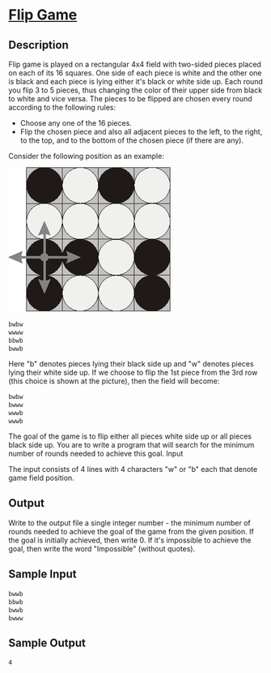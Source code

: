 # [Flip Game](http://poj.org/problem?id=1753)

## Description

Flip game is played on a rectangular 4x4 field with two-sided pieces placed on each of its 16 squares. One side of each piece is white and the other one is black and each piece is lying either it's black or white side up. Each round you flip 3 to 5 pieces, thus changing the color of their upper side from black to white and vice versa. The pieces to be flipped are chosen every round according to the following rules: 

- Choose any one of the 16 pieces. 
- Flip the chosen piece and also all adjacent pieces to the left, to the right, to the top, and to the bottom of the chosen piece (if there are any).

Consider the following position as an example: 

![1753_1.jpg](1753_1.jpg)

```
bwbw 
wwww 
bbwb 
bwwb 
```

Here "b" denotes pieces lying their black side up and "w" denotes pieces lying their white side up. If we choose to flip the 1st piece from the 3rd row (this choice is shown at the picture), then the field will become: 
```
bwbw 
bwww 
wwwb 
wwwb 
```

The goal of the game is to flip either all pieces white side up or all pieces black side up. You are to write a program that will search for the minimum number of rounds needed to achieve this goal. 
Input

The input consists of 4 lines with 4 characters "w" or "b" each that denote game field position.

## Output

Write to the output file a single integer number - the minimum number of rounds needed to achieve the goal of the game from the given position. If the goal is initially achieved, then write 0. If it's impossible to achieve the goal, then write the word "Impossible" (without quotes).

## Sample Input
```
bwwb
bbwb
bwwb
bwww
```

## Sample Output
```
4
```
